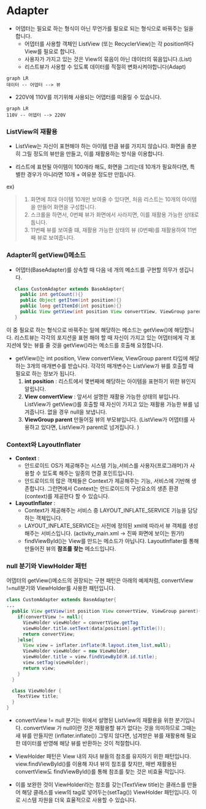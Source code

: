 # Adapter

* 어뎁터는 필요로 하는 형식이 아닌 무언가를 필요로 되는 형식으로 바꿔주는 일을 합니다.
  + 어뎁터를 사용할 객체인 ListView (또는 RecyclerView)는 각 position마다 View를 필요로 합니다.
  + 사용자가 가지고 있는 것은 View의 묶음이 아닌 데이터의 묶음입니다.(List<Data>)
  + 리스트뷰가 사용할 수 있도록 데이터를 적절히 변화시켜야합니다(Adapt)
```Mermaid
graph LR
데이터 -- 어뎁터 --> 뷰
```
* 220V에 110V를 끼기위해 사용되는 어뎁터를 떠올릴 수 있습니다.

```Mermaid
graph LR
110V -- 어뎁터 --> 220V
```
### ListView의 재활용
* ListView는 자신이 표현해야 하는 아이템 만큼 뷰를 가지지 않습니다. 화면을 충분히 그릴 정도의 뷰만을 만들고, 이를 재활용하는 방식을 이용합니다.

* 리스트에 표현될 아이템이 100개라 해도, 화면을 그리는데 10개가 필요하다면, 특별한 경우가 아니라면 10개 + 여유분 정도만 만듭니다.

 ex)
 >1. 화면에 최대 아이템 10개만 보여줄 수 있다면, 처음 리스트는 10개의 아이템을 만들어 화면을 구성합니다.
 >2. 스크롤을 하면서, 0번째 뷰가 화면에서 사라지면, 이를 재활용 가능한 상태로 둡니다.
 >3. 11번째 뷰를 보여줄 떄, 재활용 가능한 상태의 뷰 (0번째)를 재활용하여 11번째 뷰로 보여줍니다.


### Adapter의 getView()메소드
 * 어뎁터(BaseAdapter)를 상속할 때 다음 네 개의 메소드를 구현할 의무가 생깁니다.
 ```Java
    class CustomAdapter extends BaseAdapter{
      public int getCount(){}
      public Object getItem(int position){}
      public long getItemId(int position){}
      public View getView(int position View convertView, ViewGroup parent){}
    }
 ```

   이 중 필요로 하는 형식으로 바꿔주는 일에 해당하는 메소드는 getView()에 해당합니다.
   리스트뷰는 각각의 포지션을 표현 해야 할 때 자신이 가지고 있는 어뎁터에게 각 포지션에 맞는 뷰를 줄 것을 getView()라는 메소드를 호출해 요청합니다.

* getView()는 int position, View convertView, ViewGroup parent 타입에 해당하는 3개의 매개변수를 받습니다. 각각의 매개변수는 ListView가 뷰를 호출할 때 필요로 하는 정보가 됩니다.
  1. **int position** : 리스트에서 몇번째에 해당하는 아이템을 표현하기 위한 뷰인지 알립니다.
  2. **View convertView** : 앞서서 설명한 재활용 가능한 상태의 뷰입니다. ListView가 getView()를 호출할 때 자신이 가지고 있는 재활용 가능한 뷰를 넘겨줍니다. 없을 경우 null을 보냅니다.
  3. **ViewGroup parent** 만들어질 뷰의 부모뷰입니다. (ListView가 어뎁터를 사용하고 있다면, ListView가 parent로 넘겨집니다.
    )
### Context와 LayoutInflater

* **Context** :
  + 안드로이드 OS가 제공해주는 시스템 기능,서비스를 사용자(프로그래머)가 사용할 수 있도록 해주는 일종의 연결 포인트입니다.
  + 안드로이드의 많은 객체들은 Context가 제공해주는 기능, 서비스에 기반해 생존합니다. 그런면에서 Context는 안드로이드의 구성요소의 생존 환경(context)를 제공한다 할 수 있습니다.
* **LayoutInflater** :
  + Context가 제공해주는 서비스 중 LAYOUT_INFLATE_SERVICE 기능을 담당하는 객체입니다.
  + LAYOUT_INFLATE_SERVICE는 사전에 정의된 xml에 따라서 뷰 객체를 생성해주는 서비스입니다. (activity_main.xml -> 진짜 화면에 보이는 뭔가!)
  + findViewById()는 View를 만드는 메소드가 아닙니다. LayoutInflater를 통해 만들어진 뷰의 **참조를 찾는** 메소드입니다.


### null 분기와 ViewHolder 패턴
어뎁터의 getView()메소드의 권장되는 구현 패턴은 아래의 예제처럼, convertView !=null분기와 ViewHolder를 사용한 패턴입니다.
```Java
class CustomAdapter extends BaseAdapter{
...
  public View getView(int position View convertView, ViewGroup parent){
    if(convertView != null){
      ViewHolder viewHolder = convertView.getTag
      viewHolder.title.setText(data[position].getTitle());
      return convertView;
    }else{
      View view = inflater.inflate(R.layout.item_list,null);
      ViewHolder viewHolder = new ViewHolder;
      viewHolder.title = view.findViewById(R.id.title);
      view.setTag(viewHolder);
      return view;
    }
  }

  class ViewHolder {
    TextView title;
  }
}
```
* convertView != null 분기는 위에서 설명된 ListView의 재활용을 위한 분기입니다. convertView 가 null이란 것은 재활용할 뷰가 없다는 것을 의미하므로 그때는 새 뷰를 만들지만 (inflater.inflate()) 그렇지 않다면, 넘겨받은 뷰를 재활용해 필요한 데이터를 반영해 해당 뷰를 반환하는 것이 적절합니다.


* ViewHolder 패턴은 View 내의 자녀 뷰들의 참조를 유지하기 위한 패턴입니다.
view.findViewById()를 이용해 자녀 뷰의 참조를 찾지만, 매번 재활용된 convertView도 findViewById()를 통해 참조를 찾는 것은 비효율 적입니다.
* 이를 보완한 것이 ViewHolder라는 참조를 갖는(TextView title)는 클래스를 만들어 해당 클래스를 view의 tag로 넣어두는(setTag()) ViewHolder 패턴입니다. 이로 시스템 자원을 더욱 효율적으로 사용할 수 있습니다.
